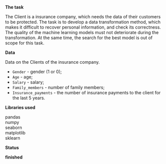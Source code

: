 **The task**

The Client is a insurance company, which needs the data of their customers to be protected.
The task is to develop a data transformation method, which makes it difficult to recover personal information, and check its correctness.
The quality of the machine learning models must not deteriorate during the transformation. At the same time, the search for the best model is out of scope for this task.

**Data**

Data on the Clients of the insurance company.

 - `Gender` - gender (1 or 0);
 - `Age` - age;
 - `Salary` - salary;
 - `Family_members` - number of family members;
 - `Insurance_payments` - the number of insurance payments to the client for the last 5 years.
 
**Libraries used**

pandas <br/>
numpy <br/>
seaborn <br/>
matplotlib <br/>
sklearn

**Status**

**finished**
